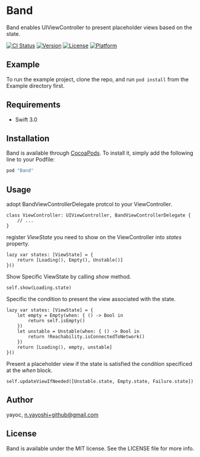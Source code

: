 # Band

Band enables UIViewController to present placeholder views based on the state.

[![CI Status](http://img.shields.io/travis/yayoc/Band.svg?style=flat)](https://travis-ci.org/yayoc/Band)
[![Version](https://img.shields.io/cocoapods/v/Band.svg?style=flat)](http://cocoapods.org/pods/Band)
[![License](https://img.shields.io/cocoapods/l/Band.svg?style=flat)](http://cocoapods.org/pods/Band)
[![Platform](https://img.shields.io/cocoapods/p/Band.svg?style=flat)](http://cocoapods.org/pods/Band)

## Example

To run the example project, clone the repo, and run `pod install` from the Example directory first.

## Requirements

* Swift 3.0

## Installation

Band is available through [CocoaPods](http://cocoapods.org). To install
it, simply add the following line to your Podfile:

```ruby
pod "Band"
```

## Usage

adopt BandViewControllerDelegate protcol to your ViewController.

```
class ViewController: UIViewController, BandViewControllerDelegate {
    // ...
}
```

register *ViewState* you need to show on the ViewController into *states* property. 

```
lazy var states: [ViewState] = {
    return [Loading(), Empty(), Unstable()]
}()
```

Show Specific ViewState by calling *show* method.

```
self.show(Loading.state)
```

Specific the condition to present the view associated with the state.

```
lazy var states: [ViewState] = {
    let empty = Empty(when: { () -> Bool in
        return self.isEmpty()
    })
    let unstable = Unstable(when: { () -> Bool in
        return !Reachability.isConnectedToNetwork()
    })
    return [Loading(), empty, unstable]
}()

```

Present a placeholder view if the state is satisfied the condition specificed at the *when* block.

```
self.updateViewIfNeeded([Unstable.state, Empty.state, Failure.state])
```

## Author

yayoc, n.yayoshi+github@gmail.com

## License

Band is available under the MIT license. See the LICENSE file for more info.
